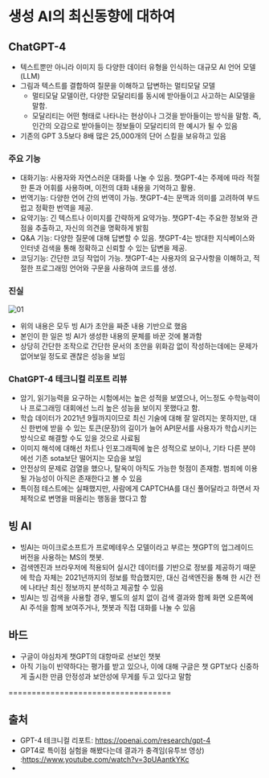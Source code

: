 # 생성 AI의 최신동향에 대하여
## ChatGPT-4
- 텍스트뿐만 아니라 이미지 등 다양한 데이터 유형을 인식하는 대규모 AI 언어 모델(LLM) 
- 그림과 텍스트를 결합하여 질문을 이해하고 답변하는 멀티모달 모델
  - 멀티모달 모델이란, 다양한 모달리티를 동시에 받아들이고 사고하는 AI모델을 말함.
  - 모달리티는 어떤 형태로 나타나는 현상이나 그것을 받아들이는 방식을 말함. 즉, 인간의 오감으로 받아들이는 정보들이 모달리티의 한 예시가 될 수 있음
- 기존의 GPT 3.5보다 8배 많은 25,000개의 단어 스킬을 보유하고 있음

### 주요 기능
- 대화기능: 사용자와 자연스러운 대화를 나눌 수 있음. 챗GPT-4는 주제에 따라 적절한 톤과 어휘를 사용하며, 이전의 대화 내용을 기억하고 활용.
- 번역기능: 다양한 언어 간의 번역이 가능. 챗GPT-4는 문맥과 의미를 고려하여 부드럽고 정확한 번역을 제공.
- 요약기능: 긴 텍스트나 이미지를 간략하게 요약가능. 챗GPT-4는 주요한 정보와 관점을 추출하고, 자신의 의견을 명확하게 밝힘
- Q&A 기능: 다양한 질문에 대해 답변할 수 있음. 챗GPT-4는 방대한 지식베이스와 인터넷 검색을 통해 정확하고 신뢰할 수 있는 답변을 제공.
- 코딩기능: 간단한 코딩 작업이 가능. 챗GPT-4는 사용자의 요구사항을 이해하고, 적절한 프로그래밍 언어와 구문을 사용하여 코드를 생성.

### 진실
![01](https://user-images.githubusercontent.com/63623597/228835541-abba07b3-18c9-4961-ae2b-61bb811c552f.PNG)
- 위의 내용은 모두 빙 AI가 초안을 짜준 내용 기반으로 했음
- 본인이 한 일은 빙 AI가 생성한 내용의 문체를 바꾼 것에 불과함
- 상당히 간단한 조작으로 간단한 문서의 초안을 위화감 없이 작성하는데에는 문제가 없어보일 정도로 괜찮은 성능을 보임

### ChatGPT-4 테크니컬 리포트 리뷰
- 암기, 읽기능력을 요구하는 시험에서는 높은 성적을 보였으나, 어느정도 수학능력이나 프로그래밍 대회에선 느리 높은 성능을 보이지 못했다고 함.
- 학습 데이터가 2021년 9월까지이므로 최신 기술에 대해 잘 알려지는 못하지만, 대신 한번에 받을 수 있는 토큰(문장)의 길이가 늘어 API문서를 사용자가 학습시키는 방식으로 해결할 수도 있을 것으로 사료됨
- 이미지 해석에 대해선 차트나 인포그래픽에 높은 성적으로 보이나, 기타 다른 분야에선 기존 sota보단 떨어지는 모습을 보임
- 안전상의 문제로 검열을 했으나, 탈옥이 아직도 가능한 헛점이 존재함. 범죄에 이용될 가능성이 아직은 존재한다고 볼 수 있음
- 특이점 테스트에는 실패했지만, 사람에게 CAPTCHA를 대신 풀어달라고 하면서 자체적으로 변명을 떠올리는 행동을 했다고 함

## 빙 AI
- 빙AI는 마이크로소프트가 프로메테우스 모델이라고 부르는 챗GPT의 업그레이드 버전을 사용하는 MS의 챗봇.
- 검색엔진과 브라우저에 적용되어 실시간 데이터를 기반으로 정보를 제공하기 때문에 학습 자체는 2021년까지의 정보를 학습했지만, 대신 검색엔진을 통해 한 시간 전에 나타난 최신 정보까지 분석하고 제공할 수 있음
- 빙AI는 빙 검색을 사용할 경우, 별도의 설치 없이 검색 결과와 함께 화면 오른쪽에 AI 주석을 함께 보여주거나, 챗봇과 직접 대화를 나눌 수 있음

## 바드
- 구글이 야심차게 챗GPT의 대항마로 선보인 챗봇
- 아직 기능이 빈약하다는 평가를 받고 있으나, 이에 대해 구글은 챗 GPT보다 신중하게 출시한 만큼 안정성과 보안성에 무게를 두고 있다고 말함

===================================
## 출처
- GPT-4 테크니컬 리포트: https://openai.com/research/gpt-4
- GPT4로 특이점 실험을 해봤다는데 결과가 충격임(유투브 영상) :https://www.youtube.com/watch?v=3pUAantkYKc
- 